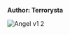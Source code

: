 <b>Author: Terrorysta</b>

![Angel v1 2](https://github.com/yuankong666/Ultimate-RAT-Collection/assets/128066597/c0a46a8b-422c-435a-951e-967445f36c47)
